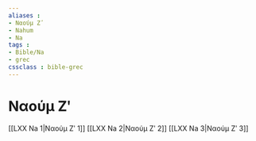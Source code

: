 ```yaml
---
aliases : 
- Ναούμ Ζʹ
- Nahum
- Na
tags : 
- Bible/Na
- grec
cssclass : bible-grec
---
```


# Ναούμ Ζʹ

[[LXX Na 1|Ναούμ Ζʹ 1]]
[[LXX Na 2|Ναούμ Ζʹ 2]]
[[LXX Na 3|Ναούμ Ζʹ 3]]
